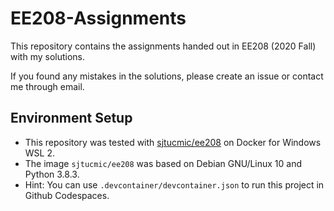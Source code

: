 # EE208-Assignments

This repository contains the assignments handed out in EE208 (2020 Fall) with my solutions. 

If you found any mistakes in the solutions, please create an issue or contact me through email.

## Environment Setup
* This repository was tested with [sjtucmic/ee208](https://hub.docker.com/r/sjtucmic/ee208/) on Docker for Windows WSL 2.
* The image `sjtucmic/ee208` was based on Debian GNU/Linux 10 and Python 3.8.3.
* Hint: You can use `.devcontainer/devcontainer.json` to run this project in Github Codespaces.